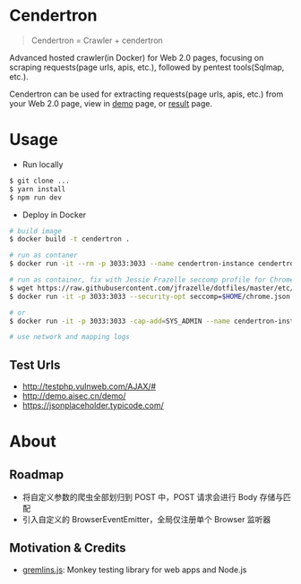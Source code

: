 # Cendertron

> Cendertron = Crawler + cendertron

Advanced hosted crawler(in Docker) for Web 2.0 pages, focusing on scraping requests(page urls, apis, etc.), followed by pentest tools(Sqlmap, etc.).

Cendertron can be used for extracting requests(page urls, apis, etc.) from your Web 2.0 page, view in [demo](http://47.99.50.115:5000/) page, or [result](http://47.99.50.115:5000/apis/http://testphp.vulnweb.com/AJAX/) page.

# Usage

- Run locally

```sh
$ git clone ...
$ yarn install
$ npm run dev
```

- Deploy in Docker

```sh
# build image
$ docker build -t cendertron .

# run as contaner
$ docker run -it --rm -p 3033:3033 --name cendertron-instance cendertron

# run as container, fix with Jessie Frazelle seccomp profile for Chrome.
$ wget https://raw.githubusercontent.com/jfrazelle/dotfiles/master/etc/docker/seccomp/chrome.json -O ~/chrome.json
$ docker run -it -p 3033:3033 --security-opt seccomp=$HOME/chrome.json --name cendertron-instance cendertron

# or
$ docker run -it -p 3033:3033 -cap-add=SYS_ADMIN --name cendertron-instance cendertron

# use network and mapping logs

```

## Test Urls

- http://testphp.vulnweb.com/AJAX/#
- http://demo.aisec.cn/demo/
- https://jsonplaceholder.typicode.com/

# About

## Roadmap

- 将自定义参数的爬虫全部划归到 POST 中，POST 请求会进行 Body 存储与匹配
- 引入自定义的 BrowserEventEmitter，全局仅注册单个 Browser 监听器

## Motivation & Credits

- [gremlins.js](https://github.com/marmelab/gremlins.js/): Monkey testing library for web apps and Node.js
